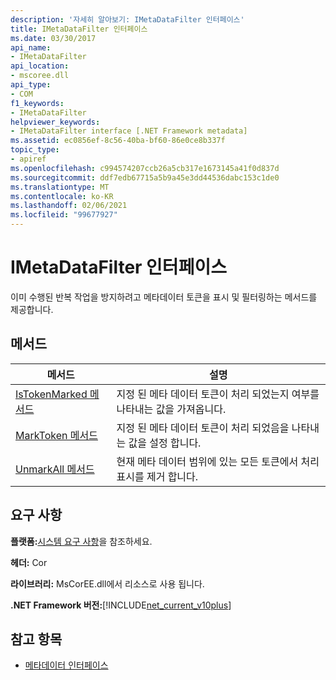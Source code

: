 ```yaml
---
description: '자세히 알아보기: IMetaDataFilter 인터페이스'
title: IMetaDataFilter 인터페이스
ms.date: 03/30/2017
api_name:
- IMetaDataFilter
api_location:
- mscoree.dll
api_type:
- COM
f1_keywords:
- IMetaDataFilter
helpviewer_keywords:
- IMetaDataFilter interface [.NET Framework metadata]
ms.assetid: ec0856ef-8c56-40ba-bf60-86e0ce8b337f
topic_type:
- apiref
ms.openlocfilehash: c994574207ccb26a5cb317e1673145a41f0d837d
ms.sourcegitcommit: ddf7edb67715a5b9a45e3dd44536dabc153c1de0
ms.translationtype: MT
ms.contentlocale: ko-KR
ms.lasthandoff: 02/06/2021
ms.locfileid: "99677927"
---
```

# <a name="imetadatafilter-interface"></a>IMetaDataFilter 인터페이스

이미 수행된 반복 작업을 방지하려고 메타데이터 토큰을 표시 및 필터링하는 메서드를 제공합니다.  
  
## <a name="methods"></a>메서드  
  
|메서드|설명|  
|------------|-----------------|  
|[IsTokenMarked 메서드](imetadatafilter-istokenmarked-method.md)|지정 된 메타 데이터 토큰이 처리 되었는지 여부를 나타내는 값을 가져옵니다.|  
|[MarkToken 메서드](imetadatafilter-marktoken-method.md)|지정 된 메타 데이터 토큰이 처리 되었음을 나타내는 값을 설정 합니다.|  
|[UnmarkAll 메서드](imetadatafilter-unmarkall-method.md)|현재 메타 데이터 범위에 있는 모든 토큰에서 처리 표시를 제거 합니다.|  
  
## <a name="requirements"></a>요구 사항  

 **플랫폼:**[시스템 요구 사항](../../get-started/system-requirements.md)을 참조하세요.  
  
 **헤더:** Cor  
  
 **라이브러리:** MsCorEE.dll에서 리소스로 사용 됩니다.  
  
 **.NET Framework 버전:**[!INCLUDE[net_current_v10plus](../../../../includes/net-current-v10plus-md.md)]  
  
## <a name="see-also"></a>참고 항목

- [메타데이터 인터페이스](metadata-interfaces.md)
